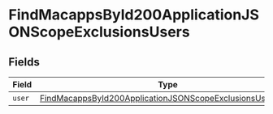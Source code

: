 # FindMacappsById200ApplicationJSONScopeExclusionsUsers


## Fields

| Field                                                                                                                                             | Type                                                                                                                                              | Required                                                                                                                                          | Description                                                                                                                                       |
| ------------------------------------------------------------------------------------------------------------------------------------------------- | ------------------------------------------------------------------------------------------------------------------------------------------------- | ------------------------------------------------------------------------------------------------------------------------------------------------- | ------------------------------------------------------------------------------------------------------------------------------------------------- |
| `user`                                                                                                                                            | [FindMacappsById200ApplicationJSONScopeExclusionsUsersUser](../../models/operations/findmacappsbyid200applicationjsonscopeexclusionsusersuser.md) | :heavy_minus_sign:                                                                                                                                | N/A                                                                                                                                               |